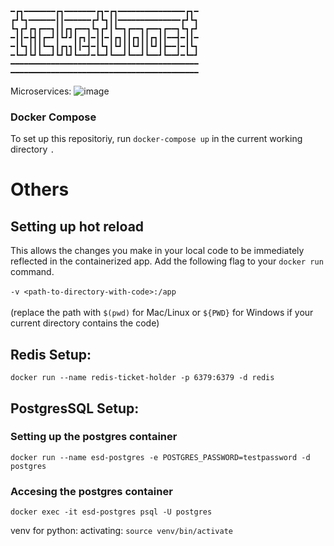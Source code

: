```
━┏┓━━━━━━━┏┓━━━━━━━┏┓━┏┓━━━━━━━━━━━━━━━┏┓━
┏┛┗┓━━━━━━┃┃━━━━━━┏┛┗┓┃┃━━━━━━━━━━━━━━┏┛┗┓
┗┓┏┛┏┓┏━━┓┃┃┏┓┏━━┓┗┓┏┛┃┗━┓┏━━┓┏━━┓┏━━┓┗┓┏┛
━┃┃━┣┫┃┏━┛┃┗┛┛┃┏┓┃━┃┃━┃┏┓┃┃┏┓┃┃┏┓┃┃━━┫━┃┃━
━┃┗┓┃┃┃┗━┓┃┏┓┓┃┃━┫━┃┗┓┃┗┛┃┃┗┛┃┃┗┛┃┣━━┃━┃┗┓
━┗━┛┗┛┗━━┛┗┛┗┛┗━━┛━┗━┛┗━━┛┗━━┛┗━━┛┗━━┛━┗━┛
━━━━━━━━━━━━━━━━━━━━━━━━━━━━━━━━━━━━━━━━━━
━━━━━━━━━━━━━━━━━━━━━━━━━━━━━━━━━━━━━━━━━━
```


Microservices:
![image](https://github.com/bchewy/ticketboost/assets/16286067/09a270e6-46e4-4fab-8ffa-41c702c3ae09)



### Docker Compose
To set up this repositoriy, run `docker-compose up` in the current working directory `.`




# Others
## Setting up hot reload
This allows the changes you make in your local code to be immediately reflected in the containerized app. Add the following flag to your `docker run` command.<br><br>
`-v <path-to-directory-with-code>:/app`<br><br>
(replace the path with `$(pwd)` for Mac/Linux or `${PWD}` for Windows if your current directory contains the code)

## Redis Setup: 
`docker run --name redis-ticket-holder -p 6379:6379 -d redis`

## PostgresSQL Setup:
### Setting up the postgres container
`docker run --name esd-postgres -e POSTGRES_PASSWORD=testpassword -d postgres`
### Accesing the postgres container
`docker exec -it esd-postgres psql -U postgres`


venv for python:
activating:
`source venv/bin/activate`
